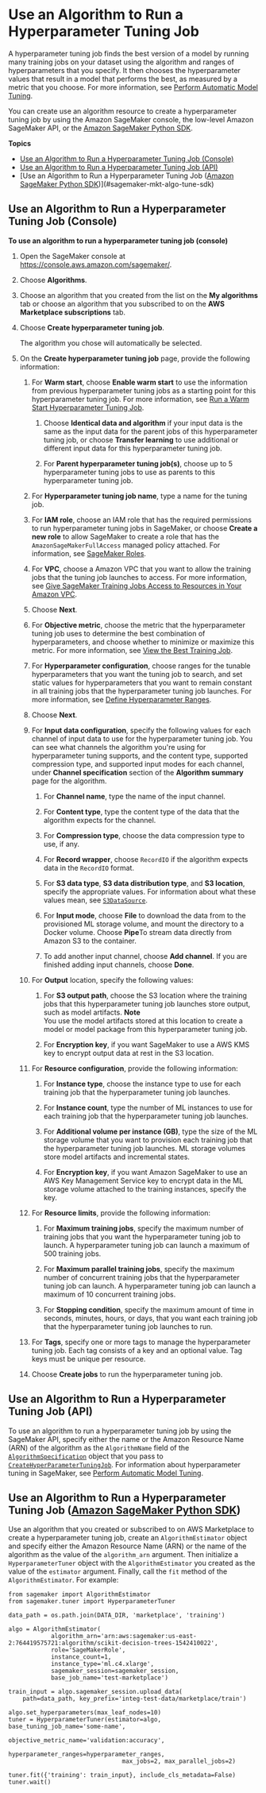 # Use an Algorithm to Run a Hyperparameter Tuning Job<a name="sagemaker-mkt-algo-tune"></a>

A hyperparameter tuning job finds the best version of a model by running many training jobs on your dataset using the algorithm and ranges of hyperparameters that you specify\. It then chooses the hyperparameter values that result in a model that performs the best, as measured by a metric that you choose\. For more information, see [Perform Automatic Model Tuning](automatic-model-tuning.md)\.

You can create use an algorithm resource to create a hyperparameter tuning job by using the Amazon SageMaker console, the low\-level Amazon SageMaker API, or the [Amazon SageMaker Python SDK](https://sagemaker.readthedocs.io)\.

**Topics**
+ [Use an Algorithm to Run a Hyperparameter Tuning Job \(Console\)](#sagemaker-mkt-algo-tune-console)
+ [Use an Algorithm to Run a Hyperparameter Tuning Job \(API\)](#sagemaker-mkt-algo-tune-api)
+ [Use an Algorithm to Run a Hyperparameter Tuning Job \([Amazon SageMaker Python SDK](https://sagemaker.readthedocs.io)\)](#sagemaker-mkt-algo-tune-sdk)

## Use an Algorithm to Run a Hyperparameter Tuning Job \(Console\)<a name="sagemaker-mkt-algo-tune-console"></a>

**To use an algorithm to run a hyperparameter tuning job \(console\)**

1. Open the SageMaker console at [https://console\.aws\.amazon\.com/sagemaker/](https://console.aws.amazon.com/sagemaker/)\.

1. Choose **Algorithms**\.

1. Choose an algorithm that you created from the list on the **My algorithms** tab or choose an algorithm that you subscribed to on the **AWS Marketplace subscriptions** tab\.

1. Choose **Create hyperparameter tuning job**\.

   The algorithm you chose will automatically be selected\.

1. On the **Create hyperparameter tuning job** page, provide the following information:

   1. For **Warm start**, choose **Enable warm start** to use the information from previous hyperparameter tuning jobs as a starting point for this hyperparameter tuning job\. For more information, see [Run a Warm Start Hyperparameter Tuning Job](automatic-model-tuning-warm-start.md)\.

      1. Choose **Identical data and algorithm** if your input data is the same as the input data for the parent jobs of this hyperparameter tuning job, or choose **Transfer learning** to use additional or different input data for this hyperparameter tuning job\.

      1. For **Parent hyperparameter tuning job\(s\)**, choose up to 5 hyperparameter tuning jobs to use as parents to this hyperparameter tuning job\.

   1. For **Hyperparameter tuning job name**, type a name for the tuning job\.

   1. For **IAM role**, choose an IAM role that has the required permissions to run hyperparameter tuning jobs in SageMaker, or choose **Create a new role** to allow SageMaker to create a role that has the `AmazonSageMakerFullAccess` managed policy attached\. For information, see [SageMaker Roles](sagemaker-roles.md)\.

   1. For **VPC**, choose a Amazon VPC that you want to allow the training jobs that the tuning job launches to access\. For more information, see [Give SageMaker Training Jobs Access to Resources in Your Amazon VPC](train-vpc.md)\.

   1. Choose **Next**\.

   1. For **Objective metric**, choose the metric that the hyperparameter tuning job uses to determine the best combination of hyperparameters, and choose whether to minimize or maximize this metric\. For more information, see [View the Best Training Job](automatic-model-tuning-monitor.md#automatic-model-tuning-best-training-job)\.

   1. For **Hyperparameter configuration**, choose ranges for the tunable hyperparameters that you want the tuning job to search, and set static values for hyperparameters that you want to remain constant in all training jobs that the hyperparameter tuning job launches\. For more information, see [Define Hyperparameter Ranges](automatic-model-tuning-define-ranges.md)\.

   1. Choose **Next**\.

   1. For **Input data configuration**, specify the following values for each channel of input data to use for the hyperparameter tuning job\. You can see what channels the algorithm you're using for hyperparameter tuning supports, and the content type, supported compression type, and supported input modes for each channel, under **Channel specification** section of the **Algorithm summary** page for the algorithm\.

      1. For **Channel name**, type the name of the input channel\.

      1. For **Content type**, type the content type of the data that the algorithm expects for the channel\.

      1. For **Compression type**, choose the data compression type to use, if any\.

      1. For **Record wrapper**, choose `RecordIO` if the algorithm expects data in the `RecordIO` format\.

      1. For **S3 data type**, **S3 data distribution type**, and **S3 location**, specify the appropriate values\. For information about what these values mean, see [ `S3DataSource`](https://docs.aws.amazon.com/sagemaker/latest/APIReference/API_S3DataSource.html)\.

      1. For **Input mode**, choose **File** to download the data from to the provisioned ML storage volume, and mount the directory to a Docker volume\. Choose **Pipe**To stream data directly from Amazon S3 to the container\.

      1. To add another input channel, choose **Add channel**\. If you are finished adding input channels, choose **Done**\.

   1. For **Output** location, specify the following values:

      1. For **S3 output path**, choose the S3 location where the training jobs that this hyperparameter tuning job launches store output, such as model artifacts\.
**Note**  
You use the model artifacts stored at this location to create a model or model package from this hyperparameter tuning job\.

      1. For **Encryption key**, if you want SageMaker to use a AWS KMS key to encrypt output data at rest in the S3 location\.

   1. For **Resource configuration**, provide the following information:

      1. For **Instance type**, choose the instance type to use for each training job that the hyperparameter tuning job launches\.

      1. For **Instance count**, type the number of ML instances to use for each training job that the hyperparameter tuning job launches\.

      1. For **Additional volume per instance \(GB\)**, type the size of the ML storage volume that you want to provision each training job that the hyperparameter tuning job launches\. ML storage volumes store model artifacts and incremental states\.

      1. For **Encryption key**, if you want Amazon SageMaker to use an AWS Key Management Service key to encrypt data in the ML storage volume attached to the training instances, specify the key\.

   1. For **Resource limits**, provide the following information:

      1. For **Maximum training jobs**, specify the maximum number of training jobs that you want the hyperparameter tuning job to launch\. A hyperparameter tuning job can launch a maximum of 500 training jobs\.

      1. For **Maximum parallel training jobs**, specify the maximum number of concurrent training jobs that the hyperparameter tuning job can launch\. A hyperparameter tuning job can launch a maximum of 10 concurrent training jobs\.

      1. For **Stopping condition**, specify the maximum amount of time in seconds, minutes, hours, or days, that you want each training job that the hyperparameter tuning job launches to run\.

   1. For **Tags**, specify one or more tags to manage the hyperparameter tuning job\. Each tag consists of a key and an optional value\. Tag keys must be unique per resource\.

   1. Choose **Create jobs** to run the hyperparameter tuning job\.

## Use an Algorithm to Run a Hyperparameter Tuning Job \(API\)<a name="sagemaker-mkt-algo-tune-api"></a>

To use an algorithm to run a hyperparameter tuning job by using the SageMaker API, specify either the name or the Amazon Resource Name \(ARN\) of the algorithm as the `AlgorithmName` field of the [ `AlgorithmSpecification`](https://docs.aws.amazon.com/sagemaker/latest/APIReference/API_AlgorithmSpecification.html) object that you pass to [ `CreateHyperParameterTuningJob`](https://docs.aws.amazon.com/sagemaker/latest/APIReference/API_CreateHyperParameterTuningJob.html)\. For information about hyperparameter tuning in SageMaker, see [Perform Automatic Model Tuning](automatic-model-tuning.md)\.

## Use an Algorithm to Run a Hyperparameter Tuning Job \([Amazon SageMaker Python SDK](https://sagemaker.readthedocs.io)\)<a name="sagemaker-mkt-algo-tune-sdk"></a>

Use an algorithm that you created or subscribed to on AWS Marketplace to create a hyperparameter tuning job, create an `AlgorithmEstimator` object and specify either the Amazon Resource Name \(ARN\) or the name of the algorithm as the value of the `algorithm_arn` argument\. Then initialize a `HyperparameterTuner` object with the `AlgorithmEstimator` you created as the value of the `estimator` argument\. Finally, call the `fit` method of the `AlgorithmEstimator`\. For example:

```
from sagemaker import AlgorithmEstimator
from sagemaker.tuner import HyperparameterTuner

data_path = os.path.join(DATA_DIR, 'marketplace', 'training')

algo = AlgorithmEstimator(
            algorithm_arn='arn:aws:sagemaker:us-east-2:764419575721:algorithm/scikit-decision-trees-1542410022',
            role='SageMakerRole',
            instance_count=1,
            instance_type='ml.c4.xlarge',
            sagemaker_session=sagemaker_session,
            base_job_name='test-marketplace')

train_input = algo.sagemaker_session.upload_data(
    path=data_path, key_prefix='integ-test-data/marketplace/train')

algo.set_hyperparameters(max_leaf_nodes=10)
tuner = HyperparameterTuner(estimator=algo, base_tuning_job_name='some-name',
                                objective_metric_name='validation:accuracy',
                                hyperparameter_ranges=hyperparameter_ranges,
                                max_jobs=2, max_parallel_jobs=2)

tuner.fit({'training': train_input}, include_cls_metadata=False)
tuner.wait()
```